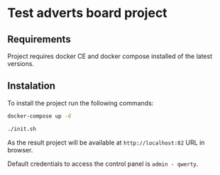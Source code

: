 # Test adverts board project

## Requirements

Project requires docker CE and docker compose installed of the latest versions.

## Instalation

To install the project run the following commands:

```bash
docker-compose up -d

./init.sh
``` 

As the result project will be available at `http://localhost:82` URL in browser.

Default credentials to access the control panel is `admin - qwerty`.
